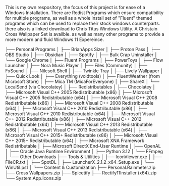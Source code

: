 This is my own respository, the focus of this project is for ease of a Windows Installation. There are Redist Programs which ensure compatibility for multiple programs, as well as a whole install set of "Fluent" themed programs which can be used to replace their stock windows counterparts.
there also is a linked download to Chris Titus Windows Utility. A Christain Cross Wallpaper Set is availble. as well as many other programs to provide a more modern and fluid Windows 11 Expereince.

├── Personal Programs
│   ├── BrianApps Sizer
│   ├── Proton Pass
│   ├── OBS Studio
│   ├── Obsidian
│   ├── Spotify
│   ├── Bulk Crap Uninstaller
│   └── Google Chrome
│
├── Fluent Programs
│   ├── PowerToys
│   ├── Flow Launcher
│   ├── Nora Music Player
│   ├── Files (Community)
│   ├── FxSound
│   ├── Nilesoft Shell
│   ├── Twinkle Tray
│   ├── Lively Wallpaper
│   ├── Quick Look
│   ├── Everything (voidtools)
│   ├── FluentWeather (from Microsoft Store)
│   ├── Mica TM (MicaForEveryone)
│   ├── ShareX
│   └── LocalSend (via Chocolatey)
│
├── Redistributables
│   ├── Chocolatey
│   ├── Microsoft Visual C++ 2005 Redistributable (x86)
│   ├── Microsoft Visual C++ 2005 Redistributable (x64)
│   ├── Microsoft Visual C++ 2008 Redistributable (x86)
│   ├── Microsoft Visual C++ 2008 Redistributable (x64)
│   ├── Microsoft Visual C++ 2010 Redistributable (x86)
│   ├── Microsoft Visual C++ 2010 Redistributable (x64)
│   ├── Microsoft Visual C++ 2012 Redistributable (x86)
│   ├── Microsoft Visual C++ 2012 Redistributable (x64)
│   ├── Microsoft Visual C++ 2013 Redistributable (x86)
│   ├── Microsoft Visual C++ 2013 Redistributable (x64)
│   ├── Microsoft Visual C++ 2015+ Redistributable (x86)
│   ├── Microsoft Visual C++ 2015+ Redistributable (x64)
│   ├── Microsoft XNA Framework Redistributable
│   ├── Microsoft DirectX End-User Runtime
│   ├── OpenAL
│   ├── Oracle Java Runtime Environment
│   ├── Python 3.12
│   └── FFmpeg
│
└── Other Downloads
    ├── Tools & Utilities
    │   ├── IconViewer.exe
    │   ├── FileCR.txt
    │   ├── SpotDL
    │   ├── LauncherX_2.1.2_x64_Setup.exe
    │   └── WinUtil.ps1
    │
    └── Content & Customization
        ├── Personal.Rainmeter.zip
        ├── Cross Wallpapers.zip
        ├── Spicetify
        ├── Rectify11Installer (x64).zip
        └── System.App.Icons.zip
